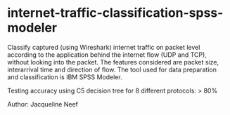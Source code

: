 # internet-traffic-classification-spss-modeler

Classify captured (using Wireshark) internet traffic on packet level according to the application behind the internet flow (UDP and TCP), without looking into the packet. The features considered are packet size, interarrival time and direction of flow. The tool used for data preparation and classification is IBM SPSS Modeler.

Testing accuracy using C5 decision tree for 8 different protocols: > 80%

Author: Jacqueline Neef
